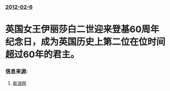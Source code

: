 ### [2012-02-6](/news/2012/02/6/index.md)

##### 
#  英国女王伊丽莎白二世迎来登基60周年纪念日，成为英国历史上第二位在位时间超过60年的君主。




### 信息来源:

1. [新浪网](http://eladies.sina.com.cn/qg/2012/0209/17591123689.shtml)
